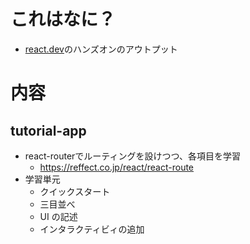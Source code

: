 # これはなに？
- [react.dev](https://ja.react.dev/)のハンズオンのアウトプット

# 内容
## tutorial-app
- react-routerでルーティングを設けつつ、各項目を学習
    - https://reffect.co.jp/react/react-route
- 学習単元
    - クイックスタート
    - 三目並べ
    - UI の記述
    - インタラクティビィの追加

## 

